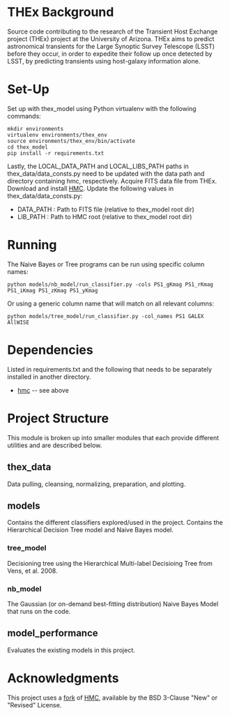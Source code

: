 # THEx Background
Source code contributing to the research of the Transient Host Exchange project (THEx) project at the University of Arizona. THEx aims to predict astronomical transients for the Large Synoptic Survey Telescope (LSST) before they occur, in order to expedite their follow up once detected by LSST, by predicting transients using host-galaxy information alone. 


# Set-Up
Set up with thex_model using Python virtualenv with the following commands:

```
mkdir environments
virtualenv environments/thex_env
source environments/thex_env/bin/activate
cd thex_model
pip install -r requirements.txt 
```

Lastly, the LOCAL_DATA_PATH and LOCAL_LIBS_PATH paths in thex_data/data_consts.py need to be updated with the data path and directory containing hmc, respectively. Acquire FITS data file from THEx. Download and install [HMC](https://github.com/marinakiseleva/hmc).
Update the following values in thex_data/data_consts.py:
- DATA_PATH : Path to FITS file  (relative to thex_model root dir)
- LIB_PATH : Path to HMC root  (relative to thex_model root dir)


# Running

The Naive Bayes or Tree programs can be run using specific column names:
```
python models/nb_model/run_classifier.py -cols PS1_gKmag PS1_rKmag PS1_iKmag PS1_zKmag PS1_yKmag
```
Or using a generic column name that will match on all relevant columns:

```
python models/tree_model/run_classifier.py -col_names PS1 GALEX AllWISE
```


# Dependencies
Listed in requirements.txt and the following that needs to be separately installed in another directory. 
- [hmc](https://github.com/marinakiseleva/hmc) -- see above

# Project Structure
This module is broken up into smaller modules that each provide different utilities and are described below.

## thex_data 
Data pulling, cleansing, normalizing, preparation, and plotting. 

## models
Contains the different classifiers explored/used in the project. Contains the Hierarchical Decision Tree model and Naive Bayes model.

### tree_model
Decisioning tree using the Hierarchical Multi-label Decisioing Tree from Vens, et al. 2008. 

### nb_model
The Gaussian (or on-demand best-fitting distribution) Naive Bayes Model that runs on the code. 

## model_performance
Evaluates the existing models in this project.


# Acknowledgments
This project uses a [fork](https://github.com/marinakiseleva/hmc) of [HMC](https://github.com/davidwarshaw/hmc), available by the BSD 3-Clause "New" or "Revised" License.  

